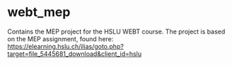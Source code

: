 # webt_mep
Contains the MEP project for the HSLU WEBT course. The project is based on the MEP assignment, found here: https://elearning.hslu.ch/ilias/goto.php?target=file_5445681_download&client_id=hslu
